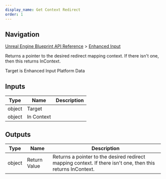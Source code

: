 ```yaml
---
display_name: Get Context Redirect
order: 1
---
```

## Navigation

[Unreal Engine Blueprint API Reference](https://dev.epicgames.com/documentation/en-us/unreal-engine/BlueprintAPI) > [Enhanced Input](https://dev.epicgames.com/documentation/en-us/unreal-engine/BlueprintAPI/EnhancedInput)

Returns a pointer to the desired redirect mapping context. If there isn't one, then this returns InContext.

Target is Enhanced Input Platform Data

## Inputs

| Type | Name | Description |
| --- | --- | --- |
| object | Target |  |
| object | In Context |  |

## Outputs

| Type | Name | Description |
| --- | --- | --- |
| object | Return Value | Returns a pointer to the desired redirect mapping context. If there isn't one, then this returns InContext. |
